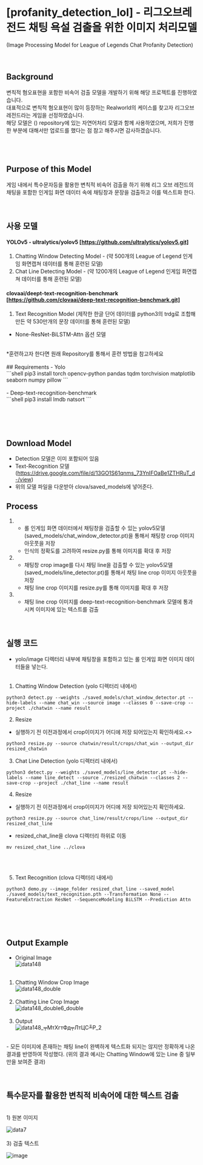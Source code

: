 # [profanity_detection_lol] - 리그오브레전드 채팅 욕설 검출을 위한 이미지 처리모델
(Image Processing Model for League of Legends Chat Profanity Detection)<br><br><br>

## Background
 변칙적 혐오표현을 포함한 비속어 검출 모델을 개발하기 위해 해당 프로젝트를 진행하였습니다. <br>
 대표적으로 변칙적 혐오표현이 많이 등장하는 Realworld의 케이스를 찾고자 리그오브레전드라는 게임을 선정하였습니다. <br>
 해당 모델은 () repository에 있는 자연어처리 모델과 함께 사용하였으며, 저희가 진행한 부분에 대해서만 업로드를 했다는 점 참고 해주시면 감사하겠습니다.<br>
<br><br><br> 

## Purpose of this Model
 게임 내에서 특수문자등을 활용한 변칙적 비속어 검출을 하기 위해 리그 오브 레전드의 채팅을 포함한 인게임 화면 데이터 속에 채팅창과 문장을 검출하고 이를 텍스트화 한다.
<br><br><br> 
 
## 사용 모델
#### YOLOv5 - ultralytics/yolov5 [https://github.com/ultralytics/yolov5.git]
1) Chatting Window Detecting Model - (약 500개의 League of Legend 인게임 화면캡쳐 데이터를 통해 훈련된 모델)
2) Chat Line Detecting Model - (약 1200개의 League of Legend 인게임 화면캡쳐 데이터를 통해 훈련된 모델)


#### clovaai/deept-text-recognition-benchmark [https://github.com/clovaai/deep-text-recognition-benchmark.git]
1) Text Recognition Model (제작한 한글 단어 데이터를 python3의 trdg로 조합해 만든 약 530만개의 문장 데이터를 통해 훈련된 모델)
  - None-ResNet-BiLSTM-Attn 옵션 모델
<br>
*훈련하고자 한다면 원래 Repository를 통해서 훈련 방법을 참고하세요
<br><br>
## Requirements
- Yolo <br>
```shell
pip3 install torch opencv-python pandas tqdm torchvision matplotlib seaborn numpy pillow
```
<br><br>
- Deep-text-recognition-benchmark<br>
```shell
pip3 install lmdb natsort
```


<br><br><br>
## Download Model
- Detection 모델은 이미 포함되어 있음
- Text-Recognition 모델 (https://drive.google.com/file/d/13GO1S61qnms_73YnIFOaBe1ZTHRuT_d-/view)
- 위의 모델 파일을 다운받아 clova/saved_models에 넣어준다.

## Process
1)  - 롤 인게임 화면 데이터에서 채팅창을 검출할 수 있는 yolov5모델 (saved_models/chat_window_detector.pt)을 통해서 채팅창 crop 이미지 아웃풋을 저장
    - 인식의 정확도를 고려하여 resize.py를 통해 이미지를 확대 후 저장
2)  - 채팅창 crop image를 다시 채팅 line을 검출할 수 있는 yolov5모델 (saved_models/line_detector.pt)를 통해서 채팅 line crop 이미지 아웃풋을 저장
    - 채팅 line crop 이미지를 resize.py를 통해 이미지를 확대 후 저장
3)  - 채팅 line crop 이미지를 deep-text-recognition-benchmark 모델에 통과시켜 이미지에 있는 텍스트를 검출 
<br><br><br>
## 실행 코드
* yolo/image 디렉터리 내부에 채팅창을 포함하고 있는 롤 인게임 화면 이미지 데이터들을 넣는다.<br><br>

1) Chatting Window Detection (yolo 디렉터리 내에서)<br>
```shell
python3 detect.py --weights ./saved_models/chat_window_detector.pt --hide-labels --name chat_win --source image --classes 0 --save-crop --project ./chatwin --name result
```
2) Resize<br>
- 실행하기 전 이전과정에서 crop이미지가 어디에 저장 되어있는지 확인하세요.<>
```shell
python3 resize.py --source chatwin/result/crops/chat_win --output_dir resized_chatwin
```

3) Chat Line Detection (yolo 디렉터리 내에서)<br>
```shell
python3 detect.py --weights ./saved_models/line_detector.pt --hide-labels --name line_detect --source ./resized_chatwin --classes 2 --save-crop --project ./chat_line --name result
```
4) Resize<br>
- 실행하기 전 이전과정에서 crop이미지가 어디에 저장 되어있는지 확인하세요.<br>
```shell
python3 resize.py --source chat_line/result/crops/line --output_dir resized_chat_line
```
- resized_chat_line을 clova 디렉터리 하위로 이동<br>
```shell
mv resized_chat_line ../clova
```
<br><br>

5) Text Recognition (clova 디렉터리 내에서)<br>
```shell
python3 demo.py --image_folder resized_chat_line --saved_model ./saved_models/text_recognition.pth --Transformation None --FeatureExtraction ResNet --SequenceModeling BiLSTM --Prediction Attn
```
<br><br><br>
## Output Example
* Original Image<br>
![data148](https://github.com/AnWoosang/profanity_detection_lol/assets/79970034/9eabdfb1-3002-4da3-a5b7-649978e19d52)
<br><br>
1) Chatting Window Crop Image<br>
![data148_double](https://github.com/AnWoosang/profanity_detection_lol/assets/79970034/22b54231-d574-4ddb-9ab4-ddcc75eba0d5)
<br><br>
2) Chatting Line Crop Image<br>
![data148_double6_double](https://github.com/AnWoosang/profanity_detection_lol/assets/79970034/9c241871-6620-437d-be0a-f3793899c6a7)
<br><br>
3) Output<br>
![data148_╤МтХгтФд╤ЛтЦС╨Р_2](https://github.com/AnWoosang/profanity_detection_lol/assets/79970034/9b4d2e3f-98b3-4002-bc02-13a3b29dab66)
<br>
- 모든 이미지에 존재하는 채팅 line이 완벽하게 텍스트화 되지는 않지만 정확하게 나온 결과를 반영하여 작성했다. (위의 결과 예시는 Chatting Window에 있는 Line 중 일부만을 보여준 결과)
<br><br><br>

## 특수문자를 활용한 변칙적 비속어에 대한 텍스트 검출

<br>
1) 원본 이미지<br>

![data7](https://github.com/AnWoosang/profanity_detection_lol/assets/79970034/0294cc24-973b-4f2c-b218-8f42aea1d5b5)
<br><br>
3) 검출 텍스트<br>
 
![image](https://github.com/AnWoosang/profanity_detection_lol/assets/79970034/5a81a75c-34ca-4549-8081-0d9ca27e561d)







